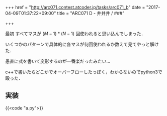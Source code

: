 +++
href = "http://arc071.contest.atcoder.jp/tasks/arc071_b"
date = "2017-04-09T01:37:22+09:00"
title = "ARC071 D - 井井井 / ###"

+++

<!--more-->

最初 すべてマスが $(M - 1 ) * (N - 1)$ 回使われると思い込んでしまった．

いくつかのパターンで具体的に各マスが何回使われるか数えて見てやっと解けた．

愚直に式を書いて変形するのが一番楽だったみたい...

c++で書いたらどこかでオーバーフローしたっぽく，わからないのでpython3で殴った．

## 実装

{{<code "a.py">}}